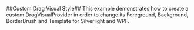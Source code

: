 ##Custom Drag Visual Style##
This example demonstrates how to create a custom DragVisualProvider in order to change its Foreground, Background, BorderBrush and Template for
Silverlight and WPF.